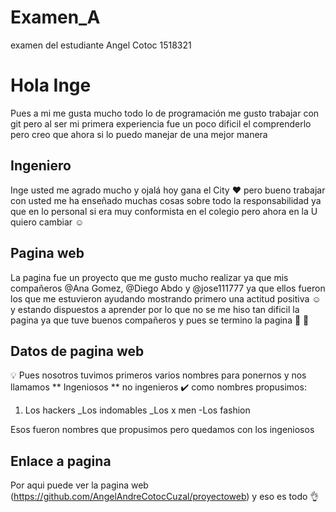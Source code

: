 # Examen_A
examen del estudiante Angel Cotoc 1518321

# Hola Inge

Pues a mi me gusta mucho todo lo de programación me gusto trabajar con git pero al ser mi primera experiencia fue un poco 
dificil el comprenderlo pero creo que ahora si lo puedo manejar de una mejor manera

## Ingeniero

Inge usted me agrado mucho y ojalá hoy gana el City ♥  pero bueno trabajar con usted me ha enseñado muchas cosas sobre todo
la responsabilidad ya que en lo personal si era muy conformista en el colegio pero ahora en la U quiero cambiar ☺

## Pagina web

La pagina fue un proyecto que me gusto mucho realizar ya que mis compañeros @Ana Gomez, @Diego Abdo y @jose111777 ya que ellos
fueron los que me estuvieron ayudando mostrando primero una actitud positiva ☺ y estando dispuestos a aprender
por lo que no se me hiso tan dificil la pagina ya que tuve buenos compañeros y pues se termino la pagina :tada: :tada:

## Datos de pagina web

:bulb:
Pues nosotros tuvimos primeros varios nombres para ponernos y nos llamamos ** Ingeniosos ** no ingenieros :heavy_check_mark:
como nombres propusimos:
1. Los hackers
    _Los indomables
        _Los x men 
                -Los fashion

Esos fueron nombres que propusimos pero quedamos con los ingeniosos 

## Enlace a pagina

Por aqui puede ver la pagina web (https://github.com/AngelAndreCotocCuzal/proyectoweb) y eso es todo :ok_hand:



